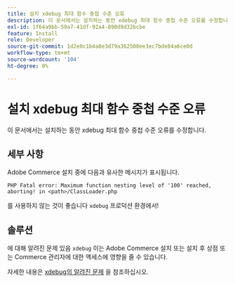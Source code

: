 ```yaml
---
title: 설치 xdebug 최대 함수 중첩 수준 오류
description: 이 문서에서는 설치하는 동안 xdebug 최대 함수 중첩 수준 오류를 수정합니다.
exl-id: 1f64a9bb-59a7-41df-92a4-890d9d32bcbe
feature: Install
role: Developer
source-git-commit: 1d2e0c1b4a8e3d79a362500ee3ec7bde84a6ce0d
workflow-type: tm+mt
source-wordcount: '104'
ht-degree: 0%

---
```


# 설치 xdebug 최대 함수 중첩 수준 오류

이 문서에서는 설치하는 동안 xdebug 최대 함수 중첩 수준 오류를 수정합니다.

## 세부 사항

Adobe Commerce 설치 중에 다음과 유사한 메시지가 표시됩니다.

`PHP Fatal error: Maximum function nesting level of '100' reached, aborting! in <path>/ClassLoader.php`

를 사용하지 않는 것이 좋습니다 `xdebug` 프로덕션 환경에서!

## 솔루션

에 대해 알려진 문제 있음 `xdebug` 이는 Adobe Commerce 설치 또는 설치 후 상점 또는 Commerce 관리자에 대한 액세스에 영향을 줄 수 있습니다.

자세한 내용은 [xdebug의 알려진 문제](/help/troubleshooting/miscellaneous/known-issues-that-affect-installation.md) 을 참조하십시오.
